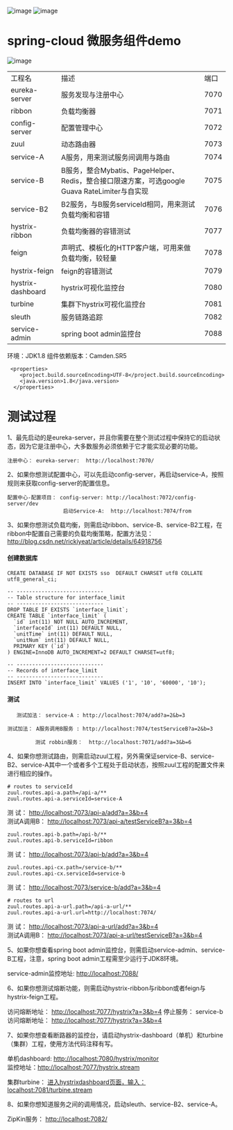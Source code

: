 ![image](https://img.shields.io/badge/Spring%20Cloud-%E2%98%85%E2%98%85%E2%98%85-green.svg)
![image](https://img.shields.io/badge/Netflix-%E2%98%85%E2%98%85%E2%98%85-red.svg)

spring-cloud 微服务组件demo
===

![image](http://img.blog.csdn.net/20171018201759315?watermark/2/text/aHR0cDovL2Jsb2cuY3Nkbi5uZXQvcmlja2l5ZWF0/font/5a6L5L2T/fontsize/400/fill/I0JBQkFCMA==/dissolve/70/gravity/SouthEast)

<table>
<tbody><tr>
<td>工程名</td>  <td>描述</td>  <td>端口</td>
</tr>
<tr>
<td>eureka-server</td>  <td>服务发现与注册中心</td>  <td>7070</td>
</tr>
<tr>
<td>ribbon</td>  <td>负载均衡器</td>  <td>7071</td>
</tr>
<tr>
<td>config-server</td>  <td>配置管理中心</td>  <td>7072</td>
</tr>
<tr>
<td>zuul</td>  <td>动态路由器</td>  <td>7073</td>
</tr>
<tr>
<td>service-A</td>  <td>A服务，用来测试服务间调用与路由</td>  <td>7074</td>
</tr>
<tr>
<td>service-B</td>  <td>B服务，整合Mybatis、PageHelper、Redis，整合接口限速方案，可选google Guava RateLimiter与自实现</td>  <td>7075</td>
</tr>
<tr>
<td>service-B2</td>  <td>B2服务，与B服务serviceId相同，用来测试负载均衡和容错</td>  <td>7076</td>
</tr>
<tr>
<td>hystrix-ribbon</td>  <td>负载均衡器的容错测试</td>  <td>7077</td>
</tr>
<tr>
<td>feign</td>  <td>声明式、模板化的HTTP客户端，可用来做负载均衡，较轻量</td>  <td>7078</td>
</tr>
<tr>
<td>hystrix-feign</td>  <td>feign的容错测试</td>  <td>7079</td>
</tr>
<tr>
<td>hystrix-dashboard</td>  <td>hystrix可视化监控台</td>  <td>7080</td>
</tr>
<tr>
<td>turbine</td>  <td>集群下hystrix可视化监控台</td>  <td>7081</td>
</tr>
<tr>
<td>sleuth</td>  <td>服务链路追踪</td>  <td>7082</td>
</tr>
<tr>
<td>service-admin</td>  <td>spring boot admin监控台</td>  <td>7088</td>
</tr>
</tbody></table>

环境：JDK1.8
组件依赖版本：Camden.SR5

```
 <properties>
    <project.build.sourceEncoding>UTF-8</project.build.sourceEncoding>
    <java.version>1.8</java.version>
  </properties>
```

测试过程
===

1、最先启动的是eureka-server，并且你需要在整个测试过程中保持它的启动状态，因为它是注册中心，大多数服务必须依赖于它才能实现必要的功能。 <br>

	注册中心： eureka-server:  http://localhost:7070/

2、如果你想测试配置中心，可以先启动config-server，再启动service-A，按照规则来获取config-server的配置信息。 <br>

	配置中心-配置项目： config-server: http://localhost:7072/config-server/dev
	                  启动Service-A:  http://localhost:7074/from
	


3、如果你想测试负载均衡，则需启动ribbon、service-B、service-B2工程，在ribbon中配置自己需要的负载均衡策略，配置方法见：http://blog.csdn.net/rickiyeat/article/details/64918756 <br>

#### 创建数据库
	
	CREATE DATABASE IF NOT EXISTS sso  DEFAULT CHARSET utf8 COLLATE utf8_general_ci;

	-- ----------------------------
	-- Table structure for interface_limit
	-- ----------------------------
	DROP TABLE IF EXISTS `interface_limit`;
	CREATE TABLE `interface_limit` (
	  `id` int(11) NOT NULL AUTO_INCREMENT,
	  `interfaceId` int(11) DEFAULT NULL,
	  `unitTime` int(11) DEFAULT NULL,
	  `unitNum` int(11) DEFAULT NULL,
	  PRIMARY KEY (`id`)
	) ENGINE=InnoDB AUTO_INCREMENT=2 DEFAULT CHARSET=utf8;
	
	-- ----------------------------
	-- Records of interface_limit
	-- ----------------------------
	INSERT INTO `interface_limit` VALUES ('1', '10', '60000', '10');


#### 测试
	   测试加法： service-A : http://localhost:7074/add?a=2&b=3

	测试加法： A服务调用B服务 : http://localhost:7074/testServiceB?a=2&b=3

             测试 robbin服务：  http://localhost:7071/add?a=3&b=6



4、如果你想测试路由，则需启动zuul工程，另外需保证service-B、service-B2、service-A其中一个或者多个工程处于启动状态，按照zuul工程的配置文件来进行相应的操作。 <br>

	
	# routes to serviceId
	zuul.routes.api-a.path=/api-a/**
	zuul.routes.api-a.serviceId=service-A

测     试：  [http://localhost:7073/api-a/add?a=3&b=4](http://localhost:7073/api-a/add?a=3&b=4) <br>
测试A调用B： [http://localhost:7073/api-a/testServiceB?a=3&b=4](http://localhost:7073/api-a/testServiceB?a=3&b=4)

	zuul.routes.api-b.path=/api-b/**
	zuul.routes.api-b.serviceId=ribbon

测     试：  [http://localhost:7073/api-b/add?a=3&b=4](http://localhost:7073/api-b/add?a=3&b=4)

	zuul.routes.api-cx.path=/service-b/**
	zuul.routes.api-cx.serviceId=service-b

测     试： [http://localhost:7073/service-b/add?a=3&b=4](http://localhost:7073/service-b/add?a=3&b=4)

	# routes to url
	zuul.routes.api-a-url.path=/api-a-url/**
	zuul.routes.api-a-url.url=http://localhost:7074/

测     试：  [http://localhost:7073/api-a-url/add?a=3&b=4](http://localhost:7073/api-a-url/add?a=3&b=4) <br>
测试A调用B：  [http://localhost:7073/api-a-url/testServiceB?a=3&b=4](http://localhost:7073/api-a-url/testServiceB?a=3&b=4)


5、如果你想查看spring boot admin监控台，则需启动service-admin、service-B工程，注意，spring boot admin工程需至少运行于JDK8环境。 <br>

service-admin监控地址: [http://localhost:7088/](http://localhost:7088/)


6、如果你想测试熔断功能，则需启动hystrix-ribbon与ribbon或者feign与hystrix-feign工程。 <br>


访问熔断地址： [http://localhost:7077/hystrix?a=3&b=4](http://localhost:7077/hystrix?a=3&b=4)
停止服务： service-b
访问熔断地址： [http://localhost:7077/hystrix?a=3&b=4](http://localhost:7077/hystrix?a=3&b=4)


7、如果你想查看断路器的监控台，请启动hystrix-dashboard（单机）和turbine（集群）工程，使用方法代码注释有写。 <br>

单机dashboard: [http://localhost:7080/hystrix/monitor](http://localhost:7080/hystrix/monitor)  <br>
监控地址：[http://localhost:7077/hystrix.stream](http://localhost:7077/hystrix.stream)

集群turbine： [进入hystrixdashboard页面，输入：localhost:7081/turbine.stream](localhost:7081/turbine.stream)


8、如果你想知道服务之间的调用情况，启动sleuth、service-B2、service-A。 <br>
	
ZipKin服务： [http://localhost:7082/](http://localhost:7082/)



